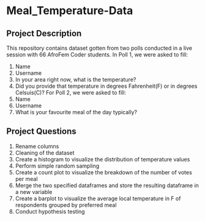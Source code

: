 # Meal_Temperature-Data
## Project Description
This repository contains dataset gotten from two polls conducted in a live session with 66 AfroFem Coder students.
In Poll 1, we were asked to fill:
1. Name
2. Username
3. In your area right now, what is the temperature?
4. Did you provide that temperature in degrees Fahrenheit(F) or in degrees Celsuis(C)?
For Poll 2, we were asked to fill:
1. Name
2. Username
3. What is your favourite meal of the day typically?

## Project Questions
1. Rename columns
2. Cleaning of the dataset
3. Create a histogram to visualize the distribution of temperature values
4. Perform simple random sampling
5. Create a count plot to visualize the breakdown of the number of votes per meal
6. Merge the two specified dataframes and store the resulting dataframe in a new variable
7. Create a barplot to visualize the average local temperature in F of respondents grouped by preferred meal
8. Conduct hypothesis testing
